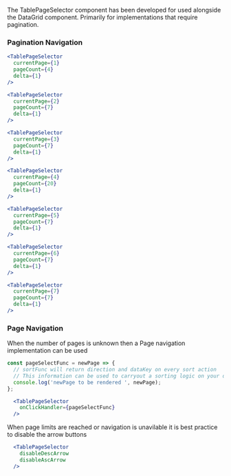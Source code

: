 The TablePageSelector component has been developed for used alongside the DataGrid component. Primarily for implementations that require pagination.

### Pagination Navigation

```jsx
<TablePageSelector
  currentPage={1}
  pageCount={4}
  delta={1}
/>
```

```jsx
<TablePageSelector
  currentPage={2}
  pageCount={7}
  delta={1}
/>
```

```jsx
<TablePageSelector
  currentPage={3}
  pageCount={7}
  delta={1}
/>
```

```jsx
<TablePageSelector
  currentPage={4}
  pageCount={20}
  delta={1}
/>
```

```jsx
<TablePageSelector
  currentPage={5}
  pageCount={7}
  delta={1}
/>
```

```jsx
<TablePageSelector
  currentPage={6}
  pageCount={7}
  delta={1}
/>
```

```jsx
<TablePageSelector
  currentPage={7}
  pageCount={7}
  delta={1}
/>
```

### Page Navigation

When the number of pages is unknown then a Page navigation implementation can be used

```jsx
const pageSelectFunc = newPage => {
  // sortFunc will return direction and dataKey on every sort action
  // This information can be used to carryout a sorting logic on your data and rerender the table
  console.log('newPage to be rendered ', newPage);
};

  <TablePageSelector
    onClickHandler={pageSelectFunc}
  />
```
When page limits are reached or navigation is unavilable it is best practice to disable the arrow buttons

```jsx
  <TablePageSelector
    disableDescArrow
    disableAscArrow
  />
```